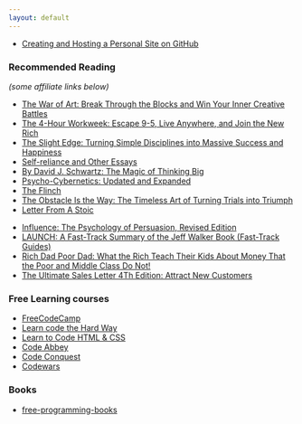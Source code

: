 ```yaml
---
layout: default
---
```


* [Creating and Hosting a Personal Site on GitHub](http://jmcglone.com/guides/github-pages/)

### Recommended Reading
<em>(some affiliate links below)</em>
- <a target="_blank" href="https://www.amazon.com/gp/product/1936891026/ref=as_li_tl?ie=UTF8&camp=1789&creative=9325&creativeASIN=1936891026&linkCode=as2&tag=yeungndev-20&linkId=f879e88d38a0b9e28a10a7ba60bcf14b">The War of Art: Break Through the Blocks and Win Your Inner Creative Battles</a><img src="//ir-na.amazon-adsystem.com/e/ir?t=yeungndev-20&l=am2&o=1&a=1936891026" width="1" height="1" border="0" alt="" style="border:none !important; margin:0px !important;" />
- <a target="_blank" href="https://www.amazon.com/gp/product/0307465357/ref=as_li_tl?ie=UTF8&camp=1789&creative=9325&creativeASIN=0307465357&linkCode=as2&tag=yeungndev-20&linkId=7766ffcc70153420bea6dcd37964625b">The 4-Hour Workweek: Escape 9-5, Live Anywhere, and Join the New Rich</a><img src="//ir-na.amazon-adsystem.com/e/ir?t=yeungndev-20&l=am2&o=1&a=0307465357" width="1" height="1" border="0" alt="" style="border:none !important; margin:0px !important;" />
- <a target="_blank" href="https://www.amazon.com/gp/product/1626340463/ref=as_li_tl?ie=UTF8&camp=1789&creative=9325&creativeASIN=1626340463&linkCode=as2&tag=yeungndev-20&linkId=67bfabc6feaa4755b18362d965e9ebcd">The Slight Edge: Turning Simple Disciplines into Massive Success and Happiness</a><img src="//ir-na.amazon-adsystem.com/e/ir?t=yeungndev-20&l=am2&o=1&a=1626340463" width="1" height="1" border="0" alt="" style="border:none !important; margin:0px !important;" />
- <a target="_blank" href="https://www.amazon.com/gp/product/1463772114/ref=as_li_tl?ie=UTF8&camp=1789&creative=9325&creativeASIN=1463772114&linkCode=as2&tag=yeungndev-20&linkId=7f3b6bb194cf2b05dc25c08325db3312">Self-reliance and Other Essays</a><img src="//ir-na.amazon-adsystem.com/e/ir?t=yeungndev-20&l=am2&o=1&a=1463772114" width="1" height="1" border="0" alt="" style="border:none !important; margin:0px !important;" />
- <a target="_blank" href="https://www.amazon.com/gp/product/B004W3HI9W/ref=as_li_tl?ie=UTF8&camp=1789&creative=9325&creativeASIN=B004W3HI9W&linkCode=as2&tag=yeungndev-20&linkId=dc7042af0dc097fe1b5e87110464ff1f">By David J. Schwartz: The Magic of Thinking Big</a><img src="//ir-na.amazon-adsystem.com/e/ir?t=yeungndev-20&l=am2&o=1&a=B004W3HI9W" width="1" height="1" border="0" alt="" style="border:none !important; margin:0px !important;" />
- <a target="_blank" href="https://www.amazon.com/gp/product/0399176136/ref=as_li_tl?ie=UTF8&camp=1789&creative=9325&creativeASIN=0399176136&linkCode=as2&tag=yeungndev-20&linkId=f7ccd58c518eba3b33db8421e679f651">Psycho-Cybernetics: Updated and Expanded</a><img src="//ir-na.amazon-adsystem.com/e/ir?t=yeungndev-20&l=am2&o=1&a=0399176136" width="1" height="1" border="0" alt="" style="border:none !important; margin:0px !important;" />
- <a target="_blank" href="https://www.amazon.com/gp/product/B00NLJHGOA/ref=as_li_tl?ie=UTF8&camp=1789&creative=9325&creativeASIN=B00NLJHGOA&linkCode=as2&tag=yeungndev-20&linkId=64550ed9f06e62288f72bea61002c016">The Flinch</a><img src="//ir-na.amazon-adsystem.com/e/ir?t=yeungndev-20&l=am2&o=1&a=B00NLJHGOA" width="1" height="1" border="0" alt="" style="border:none !important; margin:0px !important;" />
- <a target="_blank" href="https://www.amazon.com/gp/product/1591846358/ref=as_li_tl?ie=UTF8&camp=1789&creative=9325&creativeASIN=1591846358&linkCode=as2&tag=yeungndev-20&linkId=22205a8d71bfc4d5dad2d8214eddea03">The Obstacle Is the Way: The Timeless Art of Turning Trials into Triumph</a><img src="//ir-na.amazon-adsystem.com/e/ir?t=yeungndev-20&l=am2&o=1&a=1591846358" width="1" height="1" border="0" alt="" style="border:none !important; margin:0px !important;" />
- <a target="_blank" href="https://www.amazon.com/gp/product/1521716587/ref=as_li_tl?ie=UTF8&camp=1789&creative=9325&creativeASIN=1521716587&linkCode=as2&tag=yeungndev-20&linkId=4e0e71d7cde522feed7c3fb62f69aeb0">Letter From A Stoic</a><img src="//ir-na.amazon-adsystem.com/e/ir?t=yeungndev-20&l=am2&o=1&a=1521716587" width="1" height="1" border="0" alt="" style="border:none !important; margin:0px !important;" />
* <a target="_blank" href="https://www.amazon.com/gp/product/006124189X/ref=as_li_tl?ie=UTF8&camp=1789&creative=9325&creativeASIN=006124189X&linkCode=as2&tag=yeungndev-20&linkId=6fcebe2baef333dec964407b43c5c593">Influence: The Psychology of Persuasion, Revised Edition</a><img src="//ir-na.amazon-adsystem.com/e/ir?t=yeungndev-20&l=am2&o=1&a=006124189X" width="1" height="1" border="0" alt="" style="border:none !important; margin:0px !important;" />
* <a target="_blank" href="https://www.amazon.com/gp/product/B0145M39N8/ref=as_li_tl?ie=UTF8&camp=1789&creative=9325&creativeASIN=B0145M39N8&linkCode=as2&tag=yeungndev-20&linkId=2d31d047d9cd660d655a767772242cc1">LAUNCH: A Fast-Track Summary of the Jeff Walker Book (Fast-Track Guides)</a><img src="//ir-na.amazon-adsystem.com/e/ir?t=yeungndev-20&l=am2&o=1&a=B0145M39N8" width="1" height="1" border="0" alt="" style="border:none !important; margin:0px !important;" />
* <a target="_blank" href="https://www.amazon.com/gp/product/1612680194/ref=as_li_tl?ie=UTF8&camp=1789&creative=9325&creativeASIN=1612680194&linkCode=as2&tag=yeungndev-20&linkId=683dccd9b68313784bf6c96a55da148b">Rich Dad Poor Dad: What the Rich Teach Their Kids About Money That the Poor and Middle Class Do Not!</a><img src="//ir-na.amazon-adsystem.com/e/ir?t=yeungndev-20&l=am2&o=1&a=1612680194" width="1" height="1" border="0" alt="" style="border:none !important; margin:0px !important;" />
* [The Ultimate Sales Letter 4Th Edition: Attract New Customers](https://www.amazon.com/Ultimate-Sales-Letter-4Th-Customers-ebook/dp/B004J35JFU)

### Free Learning courses
* [FreeCodeCamp](https://www.freecodecamp.org)
* [Learn code the Hard Way](https://learncodethehardway.org/)
* [Learn to Code HTML & CSS](https://learn.shayhowe.com/)
* [Code Abbey](http://www.codeabbey.com/)
* [Code Conquest](http://www.codeconquest.com/)
* [Codewars](https://www.codewars.com/)

### Books 
* [free-programming-books](https://github.com/EbookFoundation/free-programming-books/blob/master/free-programming-books.md)

